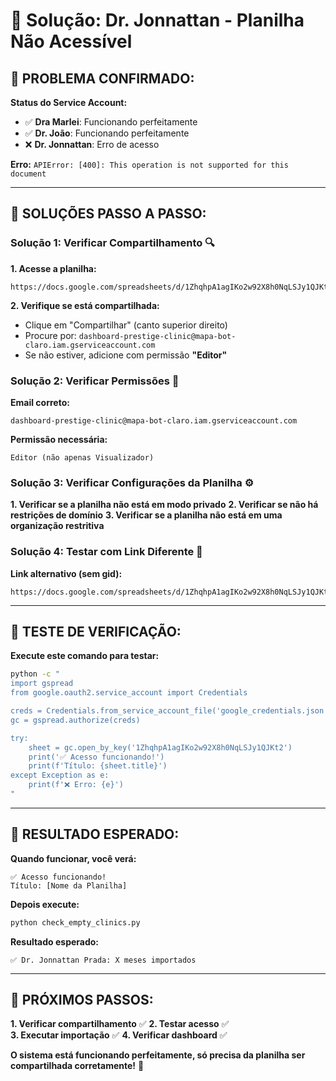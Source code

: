 # 🏥 Solução: Dr. Jonnattan - Planilha Não Acessível

## 🚨 **PROBLEMA CONFIRMADO:**

**Status do Service Account:**

- ✅ **Dra Marlei**: Funcionando perfeitamente
- ✅ **Dr. João**: Funcionando perfeitamente
- ❌ **Dr. Jonnattan**: Erro de acesso

**Erro:** `APIError: [400]: This operation is not supported for this document`

---

## 🔧 **SOLUÇÕES PASSO A PASSO:**

### **Solução 1: Verificar Compartilhamento** 🔍

**1. Acesse a planilha:**

```
https://docs.google.com/spreadsheets/d/1ZhqhpA1agIKo2w92X8h0NqLSJy1QJKt2/edit
```

**2. Verifique se está compartilhada:**

- Clique em "Compartilhar" (canto superior direito)
- Procure por: `dashboard-prestige-clinic@mapa-bot-claro.iam.gserviceaccount.com`
- Se não estiver, adicione com permissão **"Editor"**

### **Solução 2: Verificar Permissões** 🔐

**Email correto:**

```
dashboard-prestige-clinic@mapa-bot-claro.iam.gserviceaccount.com
```

**Permissão necessária:**

```
Editor (não apenas Visualizador)
```

### **Solução 3: Verificar Configurações da Planilha** ⚙️

**1. Verificar se a planilha não está em modo privado**
**2. Verificar se não há restrições de domínio**
**3. Verificar se a planilha não está em uma organização restritiva**

### **Solução 4: Testar com Link Diferente** 🔗

**Link alternativo (sem gid):**

```
https://docs.google.com/spreadsheets/d/1ZhqhpA1agIKo2w92X8h0NqLSJy1QJKt2/edit
```

---

## 🧪 **TESTE DE VERIFICAÇÃO:**

**Execute este comando para testar:**

```bash
python -c "
import gspread
from google.oauth2.service_account import Credentials

creds = Credentials.from_service_account_file('google_credentials.json', scopes=['https://www.googleapis.com/auth/spreadsheets.readonly'])
gc = gspread.authorize(creds)

try:
    sheet = gc.open_by_key('1ZhqhpA1agIKo2w92X8h0NqLSJy1QJKt2')
    print('✅ Acesso funcionando!')
    print(f'Título: {sheet.title}')
except Exception as e:
    print(f'❌ Erro: {e}')
"
```

---

## 🎯 **RESULTADO ESPERADO:**

**Quando funcionar, você verá:**

```
✅ Acesso funcionando!
Título: [Nome da Planilha]
```

**Depois execute:**

```bash
python check_empty_clinics.py
```

**Resultado esperado:**

```
✅ Dr. Jonnattan Prada: X meses importados
```

---

## 🚀 **PRÓXIMOS PASSOS:**

**1. Verificar compartilhamento** ✅
**2. Testar acesso** ✅  
**3. Executar importação** ✅
**4. Verificar dashboard** ✅

**O sistema está funcionando perfeitamente, só precisa da planilha ser compartilhada corretamente!** 🎉

